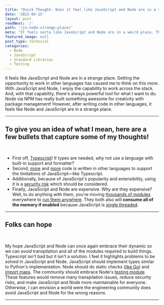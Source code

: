 ```yaml
---
title: "Quick Thought: Does it feel like JavaScript and Node are in a strange place?"
date: '2022-04-15'
layout: post
readNext: '/'
path: '/js-node-strange-place/'
meta: "It feels sorta like JavaScript and Node are in a weird place. They've greatly improved but are we using them for things we shouldn't?"
featured_image: null
post_type: technical
categories:
  - Node
  - JavaScript
  - Standard Libraries
  - Testing
---
```



It feels like JavaScript and Node are in a strange place. Getting the opportunity to work in other languages has caused me to think on this more. With JavaScript and Node, I enjoy the capability to work across the stack. And, with that capability, there's always powerful tool for what I want to do. Node via NPM has really built something awesome for creativity with package management! However, after writing code in other languages, it feels like Node and JavaScript are in a strange place.

---

## To give you an idea of what I mean, here are a few bullets that capture some of my thoughts!

<br>

- First off, [Typescript](https://www.typescriptlang.org/)! If types are needed, why not use a language with built-in support and formatter?
- Second, [more](https://github.com/evanw/esbuild) and [more](https://github.com/vercel/turbo) code is written in other languages to support the limitations of JavaScript—like Typescript.
- Additionally, because of JavaScript's popularity and extensibility, using it is a [security risk](https://socket.dev/) which should be considered.
- Finally, JavaScript and Node are expensive. Why are they expensive? Well, to do anything with them, you're moving [thousands of modules](https://www.npmjs.com/package/eslint?activeTab=dependencies) everywhere to [run them anywhere](https://twitter.com/Thomasorus/status/1568918571727601664?s=20). They both also will **consume all of the memory if enabled** because JavaScript is [single threaded](https://medium.com/swlh/what-does-it-mean-by-javascript-is-single-threaded-language-f4130645d8a9).

---

## Folks can hope

<br>

My hope JavaScript and Node can once again embrace their dynamic so we can avoid transpilation and all of the modules required to build things. Typescript isn't bad but it isn't a solution. I feel it highlights problems to be solved in JavaScript and Node. JavaScript should implement types similar to Python's implementation. Node should do static checks ([like Go](https://go.dev/blog/gofmt)) and [import maps](https://github.com/WICG/import-maps). The community should embrace Node's [testing module](https://nodejs.org/api/test.html). These features would remove many transpilation issues, reduce security risks, and make JavaScript and Node more maintainable for everyone. Otherwise, I can envision a world were the engineering community does avoid JavaScript and Node for the wrong reasons.

---
